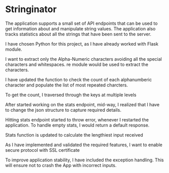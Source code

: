 # Stringinator

The application supports a small set of API endpoints that can be used to get information about and manipulate string values. The application also tracks statistics about all the strings that have been sent to the server.

I have chosen Python for this project, as I have already worked with Flask module.

I want to extract only the Alpha-Numeric characters avoiding all the special characters and whitespaces. re module would be used to extract the characters.

I have updated the function to check the count of each alphanumberic character and populate the list of most repeated charcters.

To get the count, I traversed through the keys at multiple levels

After started working on the stats endpoint, mid-way, I realized that I have to change the json structure to capture required details.

Hitting stats endpoint started to throw error, whenever I restarted the application. To handle empty stats, I would return a default response.

Stats function is updated to calculate the lengthiest input received

As I have implemented and validated the required features, I want to enable secure protocol with SSL certificate

To improve application stability, I have included the exception handling. This will ensure not to crash the App with incorrect inputs.
